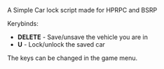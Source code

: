 A Simple Car lock script made for HPRPC and BSRP


 
Kerybinds:
- **DELETE** - Save/unsave the vehicle you are in  
- **U** - Lock/unlock the saved car

The keys can be changed in the game menu.
